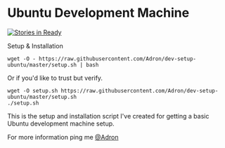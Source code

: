 # Ubuntu Development Machine

[![Stories in Ready](https://badge.waffle.io/Adron/dev-setup-ubuntu.png?label=ready&title=Ready)](https://waffle.io/Adron/dev-setup-ubuntu)

Setup & Installation

```shell-script
wget -O - https://raw.githubusercontent.com/Adron/dev-setup-ubuntu/master/setup.sh | bash
```

Or if you'd like to trust but verify.

```shell-script
wget -O setup.sh https://raw.githubusercontent.com/Adron/dev-setup-ubuntu/master/setup.sh
./setup.sh
```

This is the setup and installation script I've created for getting a basic Ubuntu development machine setup.

For more information ping me [@Adron](https://twitter.com/Adron)
